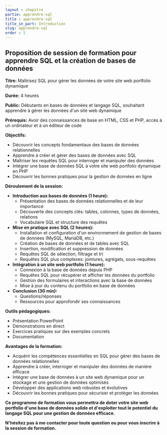 ```yaml
---
layout : chapitre
partie: apprendre-sql
title : apprendre-sql
title_in_part: Introduction
slug: apprendre-sql
order : 1
---
```


## Proposition de session de formation pour apprendre SQL et la création de bases de données

**Titre:** Maîtrisez SQL pour gérer les données de votre site web portfolio dynamique

**Durée:** 4 heures

**Public:** Débutants en bases de données et langage SQL, souhaitant apprendre à gérer les données d'un site web dynamique

**Prérequis:** Avoir des connaissances de base en HTML, CSS et PHP, accès à un ordinateur et à un éditeur de code

**Objectifs:**

* Découvrir les concepts fondamentaux des bases de données relationnelles
* Apprendre à créer et gérer des bases de données avec SQL
* Maîtriser les requêtes SQL pour interroger et manipuler des données
* Intégrer une base de données SQL à votre site web portfolio dynamique en PHP
* Découvrir les bonnes pratiques pour la gestion de données en ligne

**Déroulement de la session:**

* **Introduction aux bases de données (1 heure):**
    * Présentation des bases de données relationnelles et de leur importance
    * Découverte des concepts clés: tables, colonnes, types de données, relations
    * Vocabulaire SQL et structure des requêtes
* **Mise en pratique avec SQL (2 heures):**
    * Installation et configuration d'un environnement de gestion de bases de données (MySQL, MariaDB, etc.)
    * Création de bases de données et de tables avec SQL
    * Insertion, modification et suppression de données
    * Requêtes SQL de sélection, filtrage et tri
    * Requêtes SQL plus complexes: jointures, agrégats, sous-requêtes
* **Intégration à un site web portfolio (1 heure):**
    * Connexion à la base de données depuis PHP
    * Requêtes SQL pour récupérer et afficher les données du portfolio
    * Gestion des formulaires et interactions avec la base de données
    * Mise à jour du contenu du portfolio en base de données
* **Conclusion (30 min):**
    * Questions/réponses
    * Ressources pour approfondir ses connaissances

**Outils pédagogiques:**

* Présentation PowerPoint
* Démonstrations en direct
* Exercices pratiques sur des exemples concrets
* Documentation

**Avantages de la formation:**

* Acquérir les compétences essentielles en SQL pour gérer des bases de données relationnelles
* Apprendre à créer, interroger et manipuler des données de manière efficace
* Intégrer une base de données à un site web dynamique pour un stockage et une gestion de données optimisés
* Développer des applications web robustes et évolutives
* Découvrir les bonnes pratiques pour sécuriser et protéger les données

**Ce programme de formation vous permettra de doter votre site web portfolio d'une base de données solide et d'exploiter tout le potentiel du langage SQL pour une gestion de données efficace.**

**N'hésitez pas à me contacter pour toute question ou pour vous inscrire à la session de formation.**
